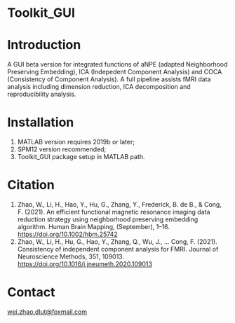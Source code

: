 # Toolkit_GUI

# Introduction
A GUI beta version for integrated functions of aNPE (adapted Neighborhood Preserving Embedding), ICA (Indepedent Component Analysis) and COCA (Consistency of Component Analysis). A full pipeline assists fMRI data analysis including dimension reduction, ICA decomposition and reproducibility analysis.

# Installation
1. MATLAB version requires 2019b or later;
2. SPM12 version recommended;
3. Toolkit_GUI package setup in MATLAB path.

# Citation
1. Zhao, W., Li, H., Hao, Y., Hu, G., Zhang, Y., Frederick, B. de B., & Cong, F. (2021). An efficient functional magnetic resonance imaging data reduction strategy using neighborhood preserving embedding algorithm. Human Brain Mapping, (September), 1–16. https://doi.org/10.1002/hbm.25742
2. Zhao, W., Li, H., Hu, G., Hao, Y., Zhang, Q., Wu, J., … Cong, F. (2021). Consistency of independent component analysis for FMRI. Journal of Neuroscience Methods, 351, 109013. https://doi.org/10.1016/j.jneumeth.2020.109013

# Contact
wei.zhao.dlut@foxmail.com
